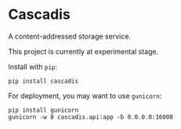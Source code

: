 Cascadis
=========

A content-addressed storage service.

This project is currently at experimental stage.

Install with `pip`:

    pip install cascadis

For deployment, you may want to use `gunicorn`:

    pip install gunicorn
    gunicorn -w 8 cascadis.api:app -b 0.0.0.0:16000 
